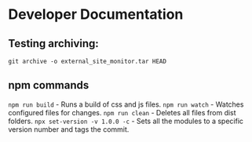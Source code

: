 # Developer Documentation

## Testing archiving:

`git archive -o external_site_monitor.tar HEAD`

## npm commands

`npm run build` - Runs a build of css and js files.
`npm run watch` - Watches configured files for changes.
`npm run clean` - Deletes all files from dist folders.
`npx set-version -v 1.0.0 -c` - Sets all the modules to a specific version number and tags the commit.
